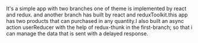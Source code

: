 It's a simple app with two branches one of theme is implemented by react and redux. and another branch has built by react and reduxToolkit.this app has two products that can purchased in any quantity.I also built an async action userReducer with the help of redux-thunk in the first-branch; so that i can manage the data that is sent with a delayed response.
